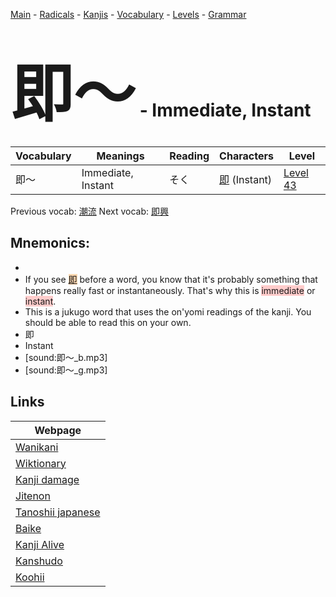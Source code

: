 <style> bigfont {font-size: 100px}</style>
[Main](../README.md) -
[Radicals](../radicals.md) -
[Kanjis](../kanjis.md) -
[Vocabulary](../vocabulary.md) -
[Levels](../levels.md) -
[Grammar](../grammar.md)
# <bigfont> 即〜</bigfont> - Immediate, Instant 

| Vocabulary | Meanings | Reading | Characters | Level |
| --- | --- | --- | --- | --- |
| 即〜 | Immediate, Instant | そく |  [即](../kanjis/即.md) (Instant) | [Level 43](../levels/wk_level43.md) |

Previous vocab: [潮流](潮流.md) Next vocab: [即興](即興.md) 

## Mnemonics:

* 
* If you see <span style="background-color:#fed8b1"> [即](https://jisho.org/search/即)</span> before a word, you know that it's probably something that happens really fast or instantaneously. That's why this is <span style="background-color:#ffcccb"> immediate</span> or <span style="background-color:#ffcccb"> instant</span>.
* This is a jukugo word that uses the on'yomi readings of the kanji. You should be able to read this on your own.
* 即
* Instant
* [sound:即〜_b.mp3]
* [sound:即〜_g.mp3]


## Links 

| Webpage |
| --- |
| [Wanikani          ](https://www.wanikani.com/kanji/即〜) |
| [Wiktionary        ](https://en.wiktionary.org/wiki/即〜) |
| [Kanji damage      ](http://www.kanjidamage.com/kanji/search?utf8=✓&q=即〜) |
| [Jitenon           ](https://jitenon.com/kanji/即〜) |
| [Tanoshii japanese ](https://www.tanoshiijapanese.com/dictionary/kanji.cfm?k=即〜) |
| [Baike             ](https://baike.baidu.com/item/即〜) |
| [Kanji Alive       ](https://app.kanjialive.com/即〜) |
| [Kanshudo          ](https://www.kanshudo.com/searchmn?q=即〜) |
| [Koohii            ](https://kanji.koohii.com/study/kanji/即〜) |
